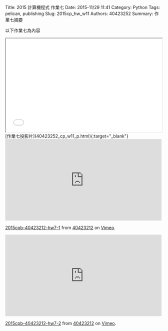 Title: 2015 計算機程式 作業七
Date: 2015-11/29 11:41
Category: Python
Tags: pelican, publishing
Slug: 2015cp_hw_w11
Authors: 40423252
Summary: 作業七摘要

以下作業七為內容

<iframe src="40423252_cp_w11_p.html" width="500" height="300"></iframe>
[作業七投影片](40423252_cp_w11_p.html){:target="_blank"}

<iframe src="https://player.vimeo.com/video/147094418" width="500" height="261" frameborder="0" webkitallowfullscreen mozallowfullscreen allowfullscreen></iframe> <p><a href="https://vimeo.com/147094418">2015cpb-40423212-hw7-1</a> from <a href="https://vimeo.com/user45523667">40423212</a> on <a href="https://vimeo.com">Vimeo</a>.</p>

<iframe src="https://player.vimeo.com/video/147094419" width="500" height="261" frameborder="0" webkitallowfullscreen mozallowfullscreen allowfullscreen></iframe> <p><a href="https://vimeo.com/147094419">2015cpb-40423212-hw7-2</a> from <a href="https://vimeo.com/user45523667">40423212</a> on <a href="https://vimeo.com">Vimeo</a>.</p>